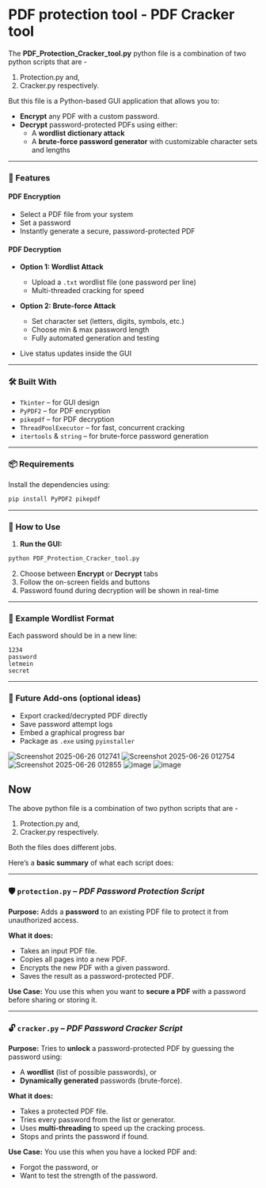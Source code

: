 # PDF protection tool  -  PDF Cracker tool
The **PDF_Protection_Cracker_tool.py** python file is a combination of two python scripts that are - 
1. Protection.py and,
2. Cracker.py respectively.

But this file is a Python-based GUI application that allows you to:

* **Encrypt** any PDF with a custom password.
* **Decrypt** password-protected PDFs using either:
  * A **wordlist dictionary attack**
  * A **brute-force password generator** with customizable character sets and lengths

---

### 🚀 Features

#### PDF Encryption

* Select a PDF file from your system
* Set a password
* Instantly generate a secure, password-protected PDF

#### PDF Decryption

* **Option 1: Wordlist Attack**

  * Upload a `.txt` wordlist file (one password per line)
  * Multi-threaded cracking for speed
* **Option 2: Brute-force Attack**

  * Set character set (letters, digits, symbols, etc.)
  * Choose min & max password length
  * Fully automated generation and testing
* Live status updates inside the GUI

---

### 🛠 Built With

* `Tkinter` – for GUI design
* `PyPDF2` – for PDF encryption
* `pikepdf` – for PDF decryption
* `ThreadPoolExecutor` – for fast, concurrent cracking
* `itertools` & `string` – for brute-force password generation

---

### 📦 Requirements

Install the dependencies using:

```bash
pip install PyPDF2 pikepdf
```

---

### 📂 How to Use

1. **Run the GUI:**

```bash
python PDF_Protection_Cracker_tool.py
```

2. Choose between **Encrypt** or **Decrypt** tabs
3. Follow the on-screen fields and buttons
4. Password found during decryption will be shown in real-time

---

### 📁 Example Wordlist Format

Each password should be in a new line:

```
1234
password
letmein
secret
```

---

### 🧩 Future Add-ons (optional ideas)

* Export cracked/decrypted PDF directly
* Save password attempt logs
* Embed a graphical progress bar
* Package as `.exe` using `pyinstaller`


![Screenshot 2025-06-26 012741](https://github.com/user-attachments/assets/9d72431e-f914-44fe-b8fd-36d3e3d0001f)
![Screenshot 2025-06-26 012754](https://github.com/user-attachments/assets/97b56203-616c-4252-8898-a527d3a8abf4)
![Screenshot 2025-06-26 012855](https://github.com/user-attachments/assets/a50c73af-e145-4c01-9c5d-602d5f71dad7)
![image](https://github.com/user-attachments/assets/d3a3eb30-8078-4c59-ad0b-e9ef856cdd4e)
![image](https://github.com/user-attachments/assets/2f7f6d15-1989-4294-ad98-66a9b4263c1b)















## Now

The above python file is a combination of two python scripts that are - 
1. Protection.py and,
2. Cracker.py respectively.

Both the files does different jobs. 

Here’s a **basic summary** of what each script does:

---

### 🛡️ `protection.py` – *PDF Password Protection Script*

**Purpose:**
Adds a **password** to an existing PDF file to protect it from unauthorized access.

**What it does:**

* Takes an input PDF file.
* Copies all pages into a new PDF.
* Encrypts the new PDF with a given password.
* Saves the result as a password-protected PDF.

**Use Case:**
You use this when you want to **secure a PDF** with a password before sharing or storing it.

---

### 🔓 `cracker.py` – *PDF Password Cracker Script*

**Purpose:**
Tries to **unlock** a password-protected PDF by guessing the password using:

* A **wordlist** (list of possible passwords), or
* **Dynamically generated** passwords (brute-force).

**What it does:**

* Takes a protected PDF file.
* Tries every password from the list or generator.
* Uses **multi-threading** to speed up the cracking process.
* Stops and prints the password if found.

**Use Case:**
You use this when you have a locked PDF and:

* Forgot the password, or
* Want to test the strength of the password.




